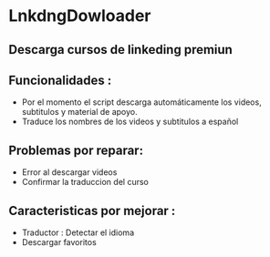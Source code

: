 # LnkdngDowloader
## Descarga cursos de linkeding premiun
## Funcionalidades :
- Por el momento el script descarga automáticamente los videos, subtitulos y material de apoyo.
- Traduce los nombres de los videos y subtitulos a español

## Problemas por reparar:
- Error al descargar videos
- Confirmar la traduccion del curso

## Caracteristicas por mejorar : 
- Traductor : Detectar el idioma
- Descargar favoritos


